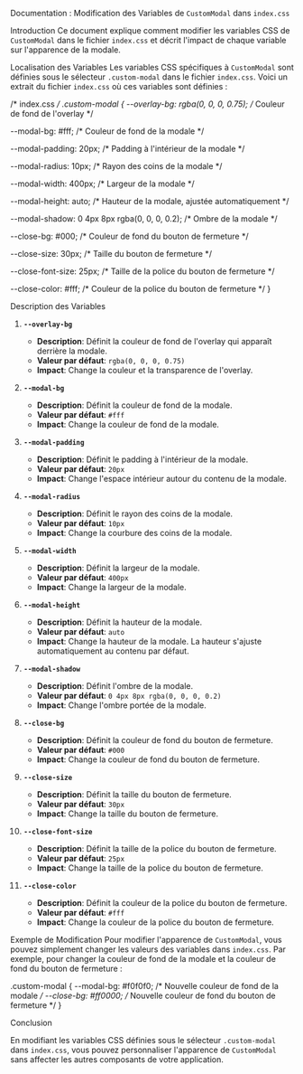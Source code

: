Documentation : Modification des Variables de `CustomModal` dans `index.css`

 Introduction
Ce document explique comment modifier les variables CSS de `CustomModal` dans le fichier `index.css` et décrit l'impact de chaque variable sur l'apparence de la modale.

Localisation des Variables
Les variables CSS spécifiques à `CustomModal` sont définies sous le sélecteur `.custom-modal` dans le fichier `index.css`. Voici un extrait du fichier `index.css` où ces variables sont définies :


/* index.css */
.custom-modal {
  --overlay-bg: rgba(0, 0, 0, 0.75); /* Couleur de fond de l'overlay */

  --modal-bg: #fff; /* Couleur de fond de la modale */

  --modal-padding: 20px; /* Padding à l'intérieur de la modale */

  --modal-radius: 10px; /* Rayon des coins de la modale */

  --modal-width: 400px; /* Largeur de la modale */

  --modal-height: auto; /* Hauteur de la modale, ajustée automatiquement */

  --modal-shadow: 0 4px 8px rgba(0, 0, 0, 0.2); /* Ombre de la modale */

  --close-bg: #000; /* Couleur de fond du bouton de fermeture */

  --close-size: 30px; /* Taille du bouton de fermeture */

  --close-font-size: 25px; /* Taille de la police du bouton de fermeture */
  
  --close-color: #fff; /* Couleur de la police du bouton de fermeture */
}


Description des Variables

1. **`--overlay-bg`**
   - **Description**: Définit la couleur de fond de l'overlay qui apparaît derrière la modale.
   - **Valeur par défaut**: `rgba(0, 0, 0, 0.75)`
   - **Impact**: Change la couleur et la transparence de l'overlay.

2. **`--modal-bg`**
   - **Description**: Définit la couleur de fond de la modale.
   - **Valeur par défaut**: `#fff`
   - **Impact**: Change la couleur de fond de la modale.

3. **`--modal-padding`**
   - **Description**: Définit le padding à l'intérieur de la modale.
   - **Valeur par défaut**: `20px`
   - **Impact**: Change l'espace intérieur autour du contenu de la modale.

4. **`--modal-radius`**
   - **Description**: Définit le rayon des coins de la modale.
   - **Valeur par défaut**: `10px`
   - **Impact**: Change la courbure des coins de la modale.

5. **`--modal-width`**
   - **Description**: Définit la largeur de la modale.
   - **Valeur par défaut**: `400px`
   - **Impact**: Change la largeur de la modale.

6. **`--modal-height`**
   - **Description**: Définit la hauteur de la modale.
   - **Valeur par défaut**: `auto`
   - **Impact**: Change la hauteur de la modale. La hauteur s'ajuste automatiquement au contenu par défaut.

7. **`--modal-shadow`**
   - **Description**: Définit l'ombre de la modale.
   - **Valeur par défaut**: `0 4px 8px rgba(0, 0, 0, 0.2)`
   - **Impact**: Change l'ombre portée de la modale.

8. **`--close-bg`**
   - **Description**: Définit la couleur de fond du bouton de fermeture.
   - **Valeur par défaut**: `#000`
   - **Impact**: Change la couleur de fond du bouton de fermeture.

9. **`--close-size`**
   - **Description**: Définit la taille du bouton de fermeture.
   - **Valeur par défaut**: `30px`
   - **Impact**: Change la taille du bouton de fermeture.

10. **`--close-font-size`**
    - **Description**: Définit la taille de la police du bouton de fermeture.
    - **Valeur par défaut**: `25px`
    - **Impact**: Change la taille de la police du bouton de fermeture.

11. **`--close-color`**
    - **Description**: Définit la couleur de la police du bouton de fermeture.
    - **Valeur par défaut**: `#fff`
    - **Impact**: Change la couleur de la police du bouton de fermeture.

Exemple de Modification
Pour modifier l'apparence de `CustomModal`, vous pouvez simplement changer les valeurs des variables dans `index.css`. Par exemple, pour changer la couleur de fond de la modale et la couleur de fond du bouton de fermeture :


.custom-modal {
  --modal-bg: #f0f0f0; /* Nouvelle couleur de fond de la modale */
  --close-bg: #ff0000; /* Nouvelle couleur de fond du bouton de fermeture */
}

Conclusion

En modifiant les variables CSS définies sous le sélecteur `.custom-modal` dans `index.css`, vous pouvez personnaliser l'apparence de `CustomModal` sans affecter les autres composants de votre application.